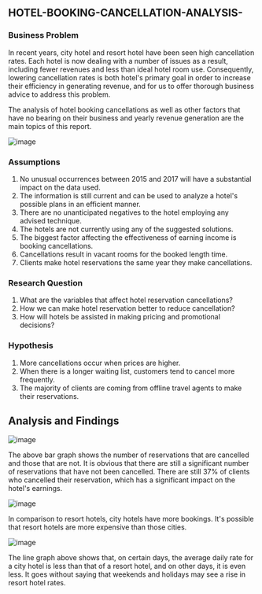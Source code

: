 ## HOTEL-BOOKING-CANCELLATION-ANALYSIS-

### Business Problem 

In recent years, city hotel and resort hotel have been seen high cancellation rates. Each hotel is now dealing with a number of issues as a result, including fewer revenues and less than ideal hotel room use. Consequently, lowering cancellation rates is both hotel's primary goal in order to increase their efficiency in generating revenue, and for us to offer thorough business  advice to address this problem.

The analysis of hotel booking cancellations as well as other factors that have no bearing on their business and yearly revenue generation are the main topics of this report.

![image](https://github.com/Dev-dataanalyst/HOTEL-BOOKING-CANCELLATION-ANALYSIS-/assets/143479964/5e343ecd-c01b-4bf8-9df2-e51325cb7292)



### Assumptions
1. No unusual occurrences between 2015 and 2017 will have a substantial impact on the data used.
2. The information is still current and can be used to analyze a hotel's possible plans in an efficient manner.
3. There are no unanticipated negatives to the hotel employing any advised technique.
4. The hotels are not currently using any of the suggested solutions.
5. The biggest factor affecting the effectiveness of earning income is booking cancellations.
6. Cancellations result in vacant rooms for the booked length time.
7. Clients make hotel reservations the same year they make cancellations.

### Research Question
1. What are the variables that affect hotel reservation cancellations?
2. How we can make hotel reservation better to reduce cancellation?
3. How will hotels be assisted in making pricing and promotional decisions?

### Hypothesis
1. More cancellations occur when prices are higher.
2. When there is a longer waiting list, customers tend to cancel more frequently.
3. The majority of clients are coming from offline travel agents to make their reservations.

## Analysis and Findings

![image](https://github.com/Dev-dataanalyst/HOTEL-BOOKING-CANCELLATION-ANALYSIS-/assets/143479964/a9fd36bf-3cf2-423c-b7bf-33917b86bb04)


The above bar graph shows the number of reservations that are cancelled and those that are not. It is obvious that there are still a significant number of reservations that have not been cancelled. There are still 37% of clients who cancelled their reservation, which has a significant impact on the hotel's earnings.



![image](https://github.com/Dev-dataanalyst/HOTEL-BOOKING-CANCELLATION-ANALYSIS-/assets/143479964/a81470fb-6cff-4f36-b88d-5f4ad781d6ae)


In comparison to resort hotels, city hotels have more bookings. It's possible that resort hotels are more expensive than those cities.


![image](https://github.com/Dev-dataanalyst/HOTEL-BOOKING-CANCELLATION-ANALYSIS-/assets/143479964/6588110d-50f1-4709-9cde-b609c20d68b8)


The line graph above shows that, on certain days, the average daily rate for a city hotel is less than that of a resort hotel, and on other days, it is even less. It goes without saying that weekends and holidays may see a rise in resort hotel rates.	












